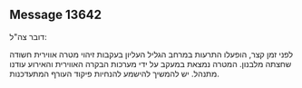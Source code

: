 ## Message 13642

דובר צה"ל:

לפני זמן קצר, הופעלו התרעות במרחב הגליל העליון בעקבות זיהוי מטרה אווירית חשודה שחצתה מלבנון. המטרה נמצאת במעקב על ידי מערכות הבקרה האווירית והאירוע עודנו מתנהל. 
יש להמשיך להישמע להנחיות פיקוד העורף המתעדכנות.

